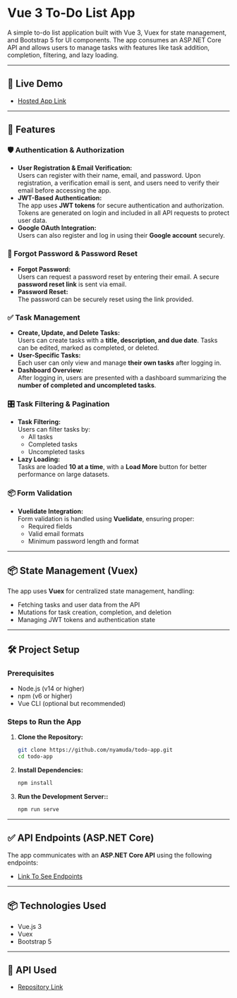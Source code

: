 # Vue 3 To-Do List App

A simple to-do list application built with Vue 3, Vuex for state management, and Bootstrap 5 for UI components. The app consumes an ASP.NET Core API and allows users to manage tasks with features like task addition, completion, filtering, and lazy loading.

---

## 🚀 Live Demo

- [Hosted App Link](https://prioritia.netlify.app)

---

## 🎯 Features

### 🛡️ Authentication & Authorization

- **User Registration & Email Verification:**  
   Users can register with their name, email, and password. Upon registration, a verification email is sent, and users need to verify their email before accessing the app.
- **JWT-Based Authentication:**  
   The app uses **JWT tokens** for secure authentication and authorization. Tokens are generated on login and included in all API requests to protect user data.
- **Google OAuth Integration:**  
   Users can also register and log in using their **Google account** securely.

### 📧 Forgot Password & Password Reset

- **Forgot Password:**  
   Users can request a password reset by entering their email. A secure **password reset link** is sent via email.
- **Password Reset:**  
   The password can be securely reset using the link provided.

### ✅ Task Management

- **Create, Update, and Delete Tasks:**  
   Users can create tasks with a **title, description, and due date**. Tasks can be edited, marked as completed, or deleted.
- **User-Specific Tasks:**  
   Each user can only view and manage **their own tasks** after logging in.
- **Dashboard Overview:**  
   After logging in, users are presented with a dashboard summarizing the **number of completed and uncompleted tasks**.

### 🎛️ Task Filtering & Pagination

- **Task Filtering:**  
   Users can filter tasks by:
  - All tasks
  - Completed tasks
  - Uncompleted tasks
- **Lazy Loading:**  
   Tasks are loaded **10 at a time**, with a **Load More** button for better performance on large datasets.

### 📦 Form Validation

- **Vuelidate Integration:**  
   Form validation is handled using **Vuelidate**, ensuring proper:
  - Required fields
  - Valid email formats
  - Minimum password length and format

---

## 📦 State Management (Vuex)

The app uses **Vuex** for centralized state management, handling:

- Fetching tasks and user data from the API
- Mutations for task creation, completion, and deletion
- Managing JWT tokens and authentication state

---

## 🛠️ Project Setup

### Prerequisites

- Node.js (v14 or higher)
- npm (v6 or higher)
- Vue CLI (optional but recommended)

### Steps to Run the App

1. **Clone the Repository:**

   ```bash
   git clone https://github.com/nyamuda/todo-app.git
   cd todo-app
   ```

2. **Install Dependencies:**

   ```bash
   npm install
   ```

3. **Run the Development Server::**
   ```bash
   npm run serve
   ```

---

## ✅ API Endpoints (ASP.NET Core)

The app communicates with an **ASP.NET Core API** using the following endpoints:

- [Link To See Endpoints](https://quovoyapi.runasp.net/swagger/index.html)

---

## 📦 Technologies Used

- Vue.js 3
- Vuex
- Bootstrap 5

---

## 🚀 API Used

- [Repository Link](https://github.com/nyamuda/TodoAPI)

